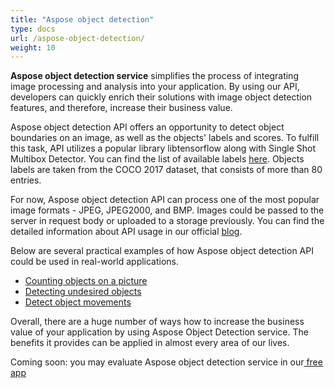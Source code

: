 ```yaml
---
title: "Aspose object detection"
type: docs
url: /aspose-object-detection/
weight: 10
---
```


**Aspose object detection service** simplifies the process of integrating image processing and analysis into your application. By using our API, developers can quickly enrich their solutions with image object detection features, and therefore, increase their business value.

Aspose object detection API offers an opportunity to detect object boundaries on an image, as well as the objects' labels and scores. To fulfill this task, API utilizes a popular library libtensorflow along with Single Shot Multibox Detector. You can find the list of available labels [here](/list-of-available-labels/). Objects labels are taken from the COCO 2017 dataset, that consists of more than 80 entries.

For now, Aspose object detection API can process one of the most popular image formats - JPEG, JPEG2000, and BMP. Images could be passed to the server in request body or uploaded to a storage previously. You can find the detailed information about API usage in our official [blog](https://blog.aspose.cloud/category/imaging/).

Below are several practical examples of how Aspose object detection API could be used in real-world applications.

- [Counting objects on a picture](/counting-objects-on-a-picture/)
- [Detecting undesired objects](/detect-object-movements/)
- [Detect object movements](/detect-undesired-objects/)

Overall, there are a huge number of ways how to increase the business value of your application by using Aspose Object Detection service. The benefits it provides can be applied in almost every area of our lives. 

Coming soon: you may evaluate Aspose object detection service in our[ free app](https://products.aspose.app/imaging/family) 

